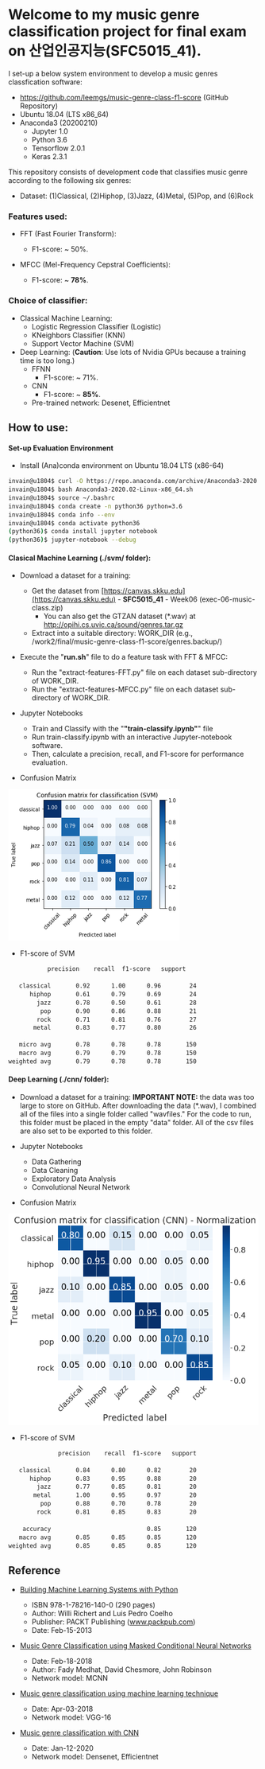 # Welcome to my music genre classification project for final exam on 산업인공지능(SFC5015_41).

I set-up a below system environment to develop a music genres classfication software:
* https://github.com/leemgs/music-genre-class-f1-score (GitHub Repository)
 * Ubuntu 18.04 (LTS x86_64)
 * Anaconda3 (20200210)
   * Jupyter 1.0
   * Python 3.6
   * Tensorflow 2.0.1
   * Keras 2.3.1


This repository consists of development code that classifies music genre according to the following six genres: 
* Dataset: (1)Classical, (2)Hiphop, (3)Jazz, (4)Metal, (5)Pop, and (6)Rock


### Features used: 
* FFT (Fast Fourier Transform):
  * F1-score: ~ 50%.

* MFCC (Mel-Frequency Cepstral Coefficients):
  * F1-score: ~ **78%**.


### Choice of classifier:
* Classical Machine Learning:
  * Logistic Regression Classifier (Logistic)
  * KNeighbors Classifier (KNN)
  * Support Vector Machine (SVM)
* Deep Learning: (**Caution**: Use lots of Nvidia GPUs because a training time is too long.)
  * FFNN
    * F1-score: ~ 71%.
  * CNN
    * F1-score: ~ **85%**.
  * Pre-trained network: Desenet, Efficientnet

## How to use:


#### Set-up Evaluation Environment
* Install (Ana)conda environment on Ubuntu 18.04 LTS (x86-64)
```bash
invain@u1804$ curl -O https://repo.anaconda.com/archive/Anaconda3-2020.02-Linux-x86_64.sh
invain@u1804$ bash Anaconda3-2020.02-Linux-x86_64.sh
invain@u1804$ source ~/.bashrc
invain@u1804$ conda create -n python36 python=3.6
invain@u1804$ conda info --env
invain@u1804$ conda activate python36
(python36)$ conda install jupyter notebook
(python36)$ jupyter-notebook --debug

```

#### Clasical Machine Learning (./svm/ folder):
* Download a dataset for a training: 
  * Get the dataset from [https://canvas.skku.edu](https://canvas.skku.edu) - **SFC5015_41** - Week06 (exec-06-music-class.zip)
    * You can also get the GTZAN dataset (*.wav) at http://opihi.cs.uvic.ca/sound/genres.tar.gz
  * Extract into a suitable directory: WORK_DIR (e.g., /work2/final/music-genre-class-f1-score/genres.backup/)

* Execute the "**run.sh**" file to do a feature task with FFT & MFCC:
  * Run the "extract-features-FFT.py" file on each dataset sub-directory of WORK_DIR.
  * Run the "extract-features-MFCC.py" file on each dataset sub-directory of WORK_DIR.

* Jupyter Notebooks
  * Train and Classify with the "**"train-classify.ipynb"**" file
  * Run train-classify.ipynb with an interactive Jupyter-notebook software.
  * Then, calculate a precision, recall, and F1-score for performance evaluation.

* Confusion Matrix

![Confusion Matrix for SVM](./image/confusion-matrix-ml.png)

* F1-score of SVM
```bash
           precision    recall  f1-score   support

   classical       0.92      1.00      0.96        24
      hiphop       0.61      0.79      0.69        24
        jazz       0.78      0.50      0.61        28
         pop       0.90      0.86      0.88        21
        rock       0.71      0.81      0.76        27
       metal       0.83      0.77      0.80        26

   micro avg       0.78      0.78      0.78       150
   macro avg       0.79      0.79      0.78       150
weighted avg       0.79      0.78      0.78       150

```
 
#### Deep Learning (./cnn/ folder):

* Download a dataset for a training:
**IMPORTANT NOTE:** the data was too large to store on GitHub.
After downloading the data (*.wav), I combined all of the files into a single folder called "wavfiles." 
For the code to run, this folder must be placed in the empty "data" folder. 
All of the csv files are also set to be exported to this folder.
 
* Jupyter Notebooks
  * Data Gathering
  * Data Cleaning
  * Exploratory Data Analysis
  * Convolutional Neural Network
 

* Confusion Matrix

![Confusion Matrix for CNN](./image/confusion-matrix-dl.png)

* F1-score of SVM
```bash
              precision    recall  f1-score   support

   classical       0.84      0.80      0.82        20
      hiphop       0.83      0.95      0.88        20
        jazz       0.77      0.85      0.81        20
       metal       1.00      0.95      0.97        20
         pop       0.88      0.70      0.78        20
        rock       0.81      0.85      0.83        20

    accuracy                           0.85       120
   macro avg       0.85      0.85      0.85       120
weighted avg       0.85      0.85      0.85       120
```



## Reference

* [Building Machine Learning Systems with Python](http://totoharyanto.staff.ipb.ac.id/files/2012/10/Building-Machine-Learning-Systems-with-Python-Richert-Coelho.pdf)
  * ISBN 978-1-78216-140-0 (290 pages)
  * Author: Willi Richert and Luis Pedro Coelho
  * Publisher: PACKT Publishing (www.packpub.com)
  * Date: Feb-15-2013

  
* [Music Genre Classification using Masked Conditional Neural Networks](https://paperswithcode.com/paper/music-genre-classification-using-masked)
  * Date: Feb-18-2018 
  * Author: Fady Medhat, David Chesmore, John Robinson
  * Network model: MCNN


* [Music genre classification using machine learning technique](https://www.groundai.com/project/music-genre-classification-using-machine-learning-techniques/1)
  * Date: Apr-03-2018
  * Network model: VGG-16


* [Music genre classification with CNN](https://github.com/Ritesh313/Music-genre-classificartion/tree/master/MusicGenre)
  * Date: Jan-12-2020
  * Network model: Densenet, Efficientnet
    

  
